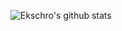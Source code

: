 <p align="center">
  <img src="https://github-readme-stats.vercel.app/api?username=ekschro&count_private=true&show_icons=true&theme=dark" alt="Ekschro's github stats">
</p>
